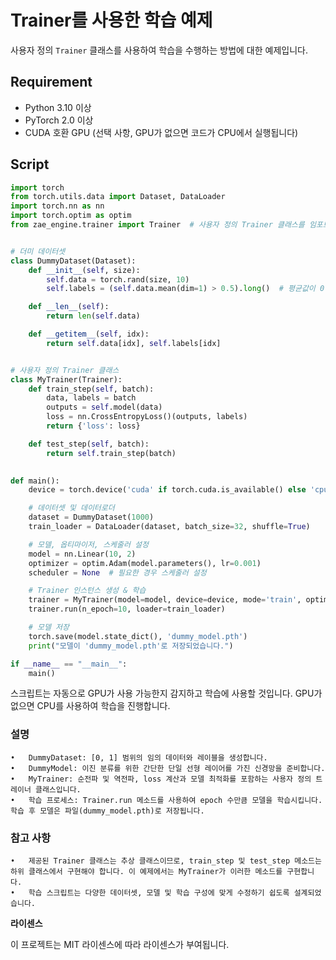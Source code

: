 # Trainer를 사용한 학습 예제

사용자 정의 `Trainer` 클래스를 사용하여 학습을 수행하는 방법에 대한 예제입니다.

## Requirement

- Python 3.10 이상
- PyTorch 2.0 이상
- CUDA 호환 GPU (선택 사항, GPU가 없으면 코드가 CPU에서 실행됩니다)

## Script

```python
import torch
from torch.utils.data import Dataset, DataLoader
import torch.nn as nn
import torch.optim as optim
from zae_engine.trainer import Trainer  # 사용자 정의 Trainer 클래스를 임포트


# 더미 데이터셋
class DummyDataset(Dataset):
    def __init__(self, size):
        self.data = torch.rand(size, 10)
        self.labels = (self.data.mean(dim=1) > 0.5).long()  # 평균값이 0.5보다 크면 1, 작으면 0

    def __len__(self):
        return len(self.data)

    def __getitem__(self, idx):
        return self.data[idx], self.labels[idx]


# 사용자 정의 Trainer 클래스
class MyTrainer(Trainer):
    def train_step(self, batch):
        data, labels = batch
        outputs = self.model(data)
        loss = nn.CrossEntropyLoss()(outputs, labels)
        return {'loss': loss}

    def test_step(self, batch):
        return self.train_step(batch)

    
def main():
    device = torch.device('cuda' if torch.cuda.is_available() else 'cpu')

    # 데이터셋 및 데이터로더
    dataset = DummyDataset(1000)
    train_loader = DataLoader(dataset, batch_size=32, shuffle=True)

    # 모델, 옵티마이저, 스케줄러 설정
    model = nn.Linear(10, 2)
    optimizer = optim.Adam(model.parameters(), lr=0.001)
    scheduler = None  # 필요한 경우 스케줄러 설정

    # Trainer 인스턴스 생성 & 학습
    trainer = MyTrainer(model=model, device=device, mode='train', optimizer=optimizer, scheduler=scheduler)
    trainer.run(n_epoch=10, loader=train_loader)

    # 모델 저장
    torch.save(model.state_dict(), 'dummy_model.pth')
    print("모델이 'dummy_model.pth'로 저장되었습니다.")

if __name__ == "__main__":
    main()
```

스크립트는 자동으로 GPU가 사용 가능한지 감지하고 학습에 사용할 것입니다. GPU가 없으면 CPU를 사용하여 학습을 진행합니다.

### 설명

	•	DummyDataset: [0, 1] 범위의 임의 데이터와 레이블을 생성합니다.
	•	DummyModel: 이진 분류를 위한 간단한 단일 선형 레이어를 가진 신경망을 준비합니다.
	•	MyTrainer: 순전파 및 역전파, loss 계산과 모델 최적화를 포함하는 사용자 정의 트레이너 클래스입니다.
	•	학습 프로세스: Trainer.run 메소드를 사용하여 epoch 수만큼 모델을 학습시킵니다. 학습 후 모델은 파일(dummy_model.pth)로 저장됩니다.

### 참고 사항

	•	제공된 Trainer 클래스는 추상 클래스이므로, train_step 및 test_step 메소드는 하위 클래스에서 구현해야 합니다. 이 예제에서는 MyTrainer가 이러한 메소드를 구현합니다.
	•	학습 스크립트는 다양한 데이터셋, 모델 및 학습 구성에 맞게 수정하기 쉽도록 설계되었습니다.

**라이센스**

이 프로젝트는 MIT 라이센스에 따라 라이센스가 부여됩니다.